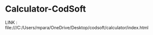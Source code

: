 # Calculator-CodSoft          
LINK : file:///C:/Users/mpara/OneDrive/Desktop/codsoft/calculator/index.html
